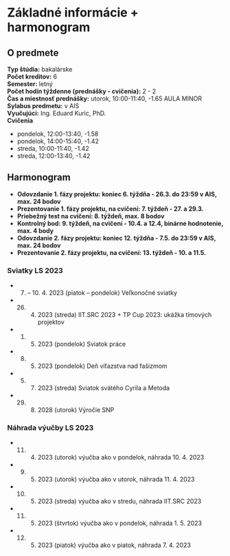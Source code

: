 # Základné informácie + harmonogram

## O predmete

**Typ štúdia:** bakalárske  
**Počet kreditov:** 6  
**Semester:** letný  
**Počet hodín týždenne (prednášky - cvičenia):** 2 - 2   
**Čas a miestnosť prednášky:**  utorok, 10:00-11:40, -1.65 AULA MINOR  
**Sylabus predmetu:** v AIS  
**Vyučujúci:** Ing. Eduard Kuric, PhD.  
**Cvičenia**
* pondelok, 12:00-13:40, -1.58
* pondelok, 14:00-15:40, -1.42
* streda, 10:00-11:40, -1.42
* streda, 12:00-13:40, -1.42


## Harmonogram 

* **Odovzdanie 1. fázy projektu: koniec 6. týždňa - 26.3. do 23:59 v AIS, max. 24 bodov** 
* **Prezentovanie 1. fázy projektu, na cvičení: 7. týždeň - 27. a 29.3.** 
* **Priebežný test na cvičení: 8. týždeň, max. 8 bodov**
* **Kontrolný bod: 9. týždeň, na cvičení - 10.4. a 12.4, binárne hodnotenie, max. 4 body**
* **Odovzdanie 2. fázy projektu: koniec 12. týždňa - 7.5. do 23:59 v AIS, max. 24 bodov**
* **Prezentovanie 2. fázy projektu, na cvičení: 13. týždeň - 10. a 11.5.**


### Sviatky LS 2023 
* 7. – 10. 4. 2023 (piatok – pondelok) Veľkonočné sviatky 
* 26. 4. 2023 (streda) IIT.SRC 2023 + TP Cup 2023: ukážka tímových projektov 
* 1. 5. 2023 (pondelok) Sviatok práce 
* 8. 5. 2023 (pondelok) Deň víťazstva nad fašizmom 
* 5. 7. 2023 (streda) Sviatok svätého Cyrila a Metoda 
* 29. 8. 2028 (utorok) Výročie SNP 

### Náhrada výučby LS 2023
* 11. 4. 2023 (utorok) výučba ako v pondelok, náhrada 10. 4. 2023 
* 9. 5. 2023 (utorok) výučba ako v utorok, náhrada 11. 4. 2023 
* 10. 5. 2023 (streda) výučba ako v stredu, náhrada IIT.SRC 2023  
* 11. 5. 2023 (štvrtok) výučba ako v pondelok, náhrada 1. 5. 2023 
* 12. 5. 2023 (piatok) výučba ako v piatok, náhrada 7. 4. 2023 